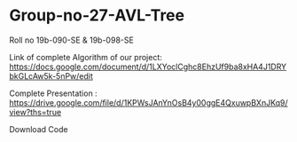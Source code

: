 # Group-no-27-AVL-Tree
Roll no 19b-090-SE &amp; 19b-098-SE

Link of complete Algorithm of our project: https://docs.google.com/document/d/1LXYoclCghc8EhzUf9ba8xHA4J1DRYbkGLcAw5k-5nPw/edit

Complete Presentation : https://drive.google.com/file/d/1KPWsJAnYnOsB4y00ggE4QxuwpBXnJKq9/view?ths=true

Download Code
